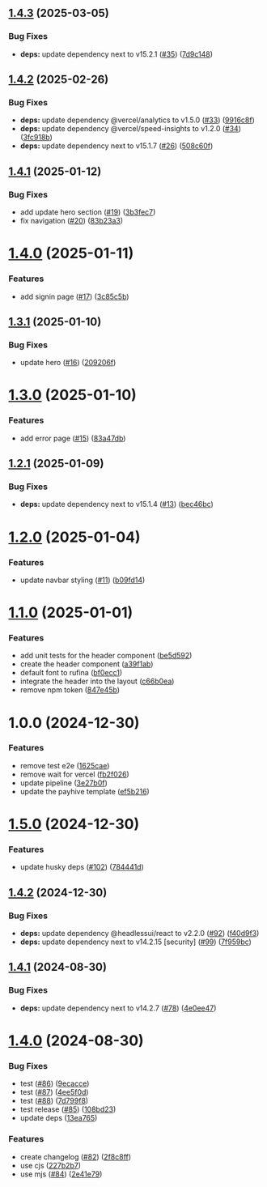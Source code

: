## [1.4.3](https://github.com/imevanc/payhive/compare/v1.4.2...v1.4.3) (2025-03-05)


### Bug Fixes

* **deps:** update dependency next to v15.2.1 ([#35](https://github.com/imevanc/payhive/issues/35)) ([7d9c148](https://github.com/imevanc/payhive/commit/7d9c1485b09aebf0e2e8895031dce57d02d55d7b))

## [1.4.2](https://github.com/imevanc/payhive/compare/v1.4.1...v1.4.2) (2025-02-26)


### Bug Fixes

* **deps:** update dependency @vercel/analytics to v1.5.0 ([#33](https://github.com/imevanc/payhive/issues/33)) ([9916c8f](https://github.com/imevanc/payhive/commit/9916c8f9ff0bdb0765efc9174eab0aba7b8bad46))
* **deps:** update dependency @vercel/speed-insights to v1.2.0 ([#34](https://github.com/imevanc/payhive/issues/34)) ([3fc918b](https://github.com/imevanc/payhive/commit/3fc918bb804087110f8ae9f9d73b86ee0f0d140f))
* **deps:** update dependency next to v15.1.7 ([#26](https://github.com/imevanc/payhive/issues/26)) ([508c60f](https://github.com/imevanc/payhive/commit/508c60f1879c3ece48d13b787d190ccf50eb39c7))

## [1.4.1](https://github.com/imevanc/payhive/compare/v1.4.0...v1.4.1) (2025-01-12)


### Bug Fixes

* add update hero section ([#19](https://github.com/imevanc/payhive/issues/19)) ([3b3fec7](https://github.com/imevanc/payhive/commit/3b3fec7b501fb59ab775fdaeb46ccf774e890dfd))
* fix navigation ([#20](https://github.com/imevanc/payhive/issues/20)) ([83b23a3](https://github.com/imevanc/payhive/commit/83b23a36bd820384eede96ca5d4bea513bc681f2))

# [1.4.0](https://github.com/imevanc/payhive/compare/v1.3.1...v1.4.0) (2025-01-11)


### Features

* add signin page ([#17](https://github.com/imevanc/payhive/issues/17)) ([3c85c5b](https://github.com/imevanc/payhive/commit/3c85c5b265fba8936dc6f6f62a6382590c00281c))

## [1.3.1](https://github.com/imevanc/payhive/compare/v1.3.0...v1.3.1) (2025-01-10)


### Bug Fixes

* update hero ([#16](https://github.com/imevanc/payhive/issues/16)) ([209206f](https://github.com/imevanc/payhive/commit/209206fd46361bff100a19466b47600213b6f881))

# [1.3.0](https://github.com/imevanc/payhive/compare/v1.2.1...v1.3.0) (2025-01-10)


### Features

* add error page ([#15](https://github.com/imevanc/payhive/issues/15)) ([83a47db](https://github.com/imevanc/payhive/commit/83a47db94579962cafdd25b9ee368d45196e73f2))

## [1.2.1](https://github.com/imevanc/payhive/compare/v1.2.0...v1.2.1) (2025-01-09)


### Bug Fixes

* **deps:** update dependency next to v15.1.4 ([#13](https://github.com/imevanc/payhive/issues/13)) ([bec46bc](https://github.com/imevanc/payhive/commit/bec46bc8da27b4e69f8bc7a063c93a5ab12e49f9))

# [1.2.0](https://github.com/imevanc/payhive/compare/v1.1.0...v1.2.0) (2025-01-04)


### Features

* update navbar styling ([#11](https://github.com/imevanc/payhive/issues/11)) ([b09fd14](https://github.com/imevanc/payhive/commit/b09fd14aa8ea9c32d1ef11760979243acdb2ce58))

# [1.1.0](https://github.com/imevanc/payhive/compare/v1.0.0...v1.1.0) (2025-01-01)


### Features

* add unit tests for the header component ([be5d592](https://github.com/imevanc/payhive/commit/be5d59201d863d6a8f62f3b0fa335d8ecb1e6a8a))
* create the header component ([a39f1ab](https://github.com/imevanc/payhive/commit/a39f1ab91d5066283b84805427d1b76dcfad5a26))
* default font to rufina ([bf0ecc1](https://github.com/imevanc/payhive/commit/bf0ecc193723825809e56f172e96bc42b4c1e56e))
* integrate the header into the layout ([c66b0ea](https://github.com/imevanc/payhive/commit/c66b0ea3b6b80aa8f6293c7ca1e47d4ae29fe7c5))
* remove npm token ([847e45b](https://github.com/imevanc/payhive/commit/847e45b162c55cb7dcd588ab4b3d34339eb5acf9))

# 1.0.0 (2024-12-30)


### Features

* remove test e2e ([1625cae](https://github.com/imevanc/payhive/commit/1625caefb3ee7139f90d39fe78b82aec291b7b3a))
* remove wait for vercel ([fb2f026](https://github.com/imevanc/payhive/commit/fb2f026e225cf6c537000db34e285fa6f54e8bd9))
* update pipeline ([3e27b0f](https://github.com/imevanc/payhive/commit/3e27b0f488b847351676f726c6dd2441774da47f))
* update the payhive template ([ef5b216](https://github.com/imevanc/payhive/commit/ef5b216faabc5613a01e57b7bbc7c99897fc785a))

# [1.5.0](https://github.com/imevanc/nextjs-starter/compare/v1.4.2...v1.5.0) (2024-12-30)


### Features

* update husky deps ([#102](https://github.com/imevanc/nextjs-starter/issues/102)) ([784441d](https://github.com/imevanc/nextjs-starter/commit/784441da5f50fdc0a700607541ed8ed9ced166d8))

## [1.4.2](https://github.com/imevanc/nextjs-starter/compare/v1.4.1...v1.4.2) (2024-12-30)


### Bug Fixes

* **deps:** update dependency @headlessui/react to v2.2.0 ([#92](https://github.com/imevanc/nextjs-starter/issues/92)) ([f40d9f3](https://github.com/imevanc/nextjs-starter/commit/f40d9f36c315b359b000b2a90cfa5e90d2609d50))
* **deps:** update dependency next to v14.2.15 [security] ([#99](https://github.com/imevanc/nextjs-starter/issues/99)) ([7f959bc](https://github.com/imevanc/nextjs-starter/commit/7f959bce7ef3a7093f77f8f8ba62d58517dca9a9))

## [1.4.1](https://github.com/imevanc/nextjs-starter/compare/v1.4.0...v1.4.1) (2024-08-30)


### Bug Fixes

* **deps:** update dependency next to v14.2.7 ([#78](https://github.com/imevanc/nextjs-starter/issues/78)) ([4e0ee47](https://github.com/imevanc/nextjs-starter/commit/4e0ee47f386cc5882fbdf153d413ae32bc9777d5))

# [1.4.0](https://github.com/imevanc/nextjs-starter/compare/v1.3.0...v1.4.0) (2024-08-30)


### Bug Fixes

* test ([#86](https://github.com/imevanc/nextjs-starter/issues/86)) ([9ecacce](https://github.com/imevanc/nextjs-starter/commit/9ecacce5d4945ac440903285110dd1f74b04a313))
* test ([#87](https://github.com/imevanc/nextjs-starter/issues/87)) ([4ee5f0d](https://github.com/imevanc/nextjs-starter/commit/4ee5f0d627d0ce35804c3b06ad955a2658263250))
* test ([#88](https://github.com/imevanc/nextjs-starter/issues/88)) ([7d799f8](https://github.com/imevanc/nextjs-starter/commit/7d799f8860f2eb9b2c38f341efcff91d5b19e933))
* test release ([#85](https://github.com/imevanc/nextjs-starter/issues/85)) ([108bd23](https://github.com/imevanc/nextjs-starter/commit/108bd232654ee49ef31bb055281154718bc05260))
* update deps ([13ea765](https://github.com/imevanc/nextjs-starter/commit/13ea765370eb82dba0c49aaa323c2677162a65f3))


### Features

* create changelog ([#82](https://github.com/imevanc/nextjs-starter/issues/82)) ([2f8c8ff](https://github.com/imevanc/nextjs-starter/commit/2f8c8ffbfebd54ab3bb2995b1232a58474e0a5c2))
* use cjs ([227b2b7](https://github.com/imevanc/nextjs-starter/commit/227b2b7700c1901daddabc654e7176d15f49a449))
* use mjs ([#84](https://github.com/imevanc/nextjs-starter/issues/84)) ([2e41e79](https://github.com/imevanc/nextjs-starter/commit/2e41e790438ae09d99f332b80aa480ad1fc0efb3))
